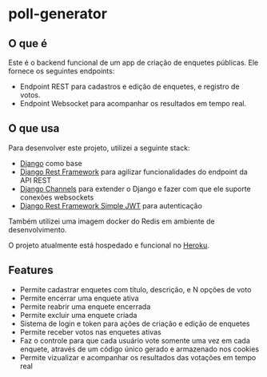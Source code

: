 # poll-generator

## O que é

Este é o backend funcional de um app de criação de enquetes públicas. Ele fornece os seguintes endpoints:

- Endpoint REST para cadastros e edição de enquetes, e registro de votos.
- Endpoint Websocket para acompanhar os resultados em tempo real.

## O que usa

Para desenvolver este projeto, utilizei a seguinte stack:
- [Django](https://www.djangoproject.com/) como base
- [Django Rest Framework](https://www.django-rest-framework.org/) para agilizar funcionalidades do endpoint da API REST
- [Django Channels](https://channels.readthedocs.io/en/stable/) para extender o Django e fazer com que ele suporte conexões websockets
- [Django Rest Framework Simple JWT](https://django-rest-framework-simplejwt.readthedocs.io/en/latest/) para autenticação

Também utilizei uma imagem docker do Redis em ambiente de desenvolvimento.

O projeto atualmente está hospedado e funcional no [Heroku](https://www.heroku.com/).

## Features

- Permite cadastrar enquetes com título, descrição, e N opções de voto
- Permite encerrar uma enquete ativa
- Permite reabrir uma enquete encerrada
- Permite excluir uma enquete criada
- Sistema de login e token para ações de criação e edição de enquetes
- Permite receber votos nas enquetes ativas
- Faz o controle para que cada usuário vote somente uma vez em cada enquete, através de um código único gerado e armazenado nos cookies
- Permite vizualizar e acompanhar os resultados das votações em tempo real
